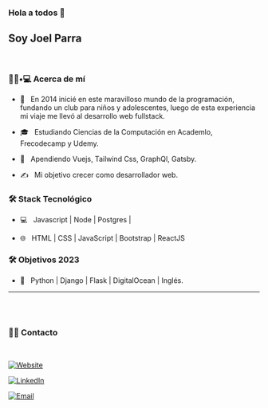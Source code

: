 ### Hola a todos 👋<h2>Soy Joel Parra</h2>

<br>

<h3> 👨🏻•💻 Acerca de mí </h3>



- 🤔 &nbsp; En 2014 inicié en este maravilloso mundo de la programación, fundando un club para niños y adolescentes, luego de esta experiencia mi viaje me llevó al desarrollo web fullstack.

- 🎓 &nbsp; Estudiando Ciencias de la Computación en Academlo, Frecodecamp y Udemy.

- 🌱 &nbsp; Apendiendo  Vuejs, Tailwind Css, GraphQl, Gatsby.

- ✍️ &nbsp; Mi objetivo crecer como desarrollador web.



<h3>🛠 Stack Tecnológico </h3>

- 💻 &nbsp; Javascript | Node | Postgres | 

- 🌐 &nbsp; HTML | CSS | JavaScript | Bootstrap | ReactJS 

<h3>🛠 Objetivos 2023</h3>

- 🔧 &nbsp; Python | Django | Flask | DigitalOcean | Inglés.

<hr>

<br/><br/>

<h3> 🤝🏻 Contacto </h3>

<br>



<p align="center">

<a href="https://portafoliodevjph.netlify.app/"><img alt="Website" src=""></a>

<a href="https://www.linkedin.com/in/joel-parra-hern%C3%A1ndez-4b1ba315/"><img alt="LinkedIn" src=""></a>

<a href="joeldevjobs"><img alt="Email" src=""></a>

</p>



<!---
joelramonph/joelramonph is a ✨ special ✨ repository because its `README.md` (this file) appears on your GitHub profile.
You can click the Preview link to take a look at your changes.
--->
